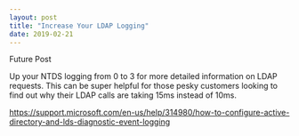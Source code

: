 ```yaml
---
layout: post
title: "Increase Your LDAP Logging"
date: 2019-02-21
---
```


Future Post

Up your NTDS logging from 0 to 3 for more detailed information on LDAP requests.  This can be super helpful for those pesky customers looking to find out why their LDAP calls are taking 15ms instead of 10ms.

https://support.microsoft.com/en-us/help/314980/how-to-configure-active-directory-and-lds-diagnostic-event-logging


